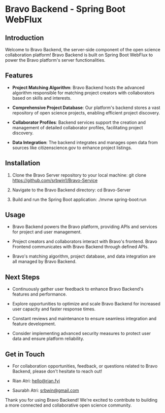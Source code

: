 # Bravo Backend - Spring Boot WebFlux

## Introduction

Welcome to Bravo Backend, the server-side component of the open science collaboration platform! Bravo Backend is built on Spring Boot WebFlux to power the Bravo platform's server functionalities.

## Features

- **Project Matching Algorithm**: Bravo Backend hosts the advanced algorithm responsible for matching project creators with collaborators based on skills and interests.

- **Comprehensive Project Database**: Our platform's backend stores a vast repository of open science projects, enabling efficient project discovery.

- **Collaborator Profiles**: Backend services support the creation and management of detailed collaborator profiles, facilitating project discovery.

- **Data Integration**: The backend integrates and manages open data from sources like citizenscience.gov to enhance project listings.

## Installation

1. Clone the Bravo Server repository to your local machine:
   git clone https://github.com/srbwin1/Bravo-Service

2. Navigate to the Bravo Backend directory:
   cd Bravo-Server

3. Build and run the Spring Boot application:
  ./mvnw spring-boot:run


## Usage

- Bravo Backend powers the Bravo platform, providing APIs and services for project and user management.

- Project creators and collaborators interact with Bravo's frontend. Bravo Frontend communicates with Bravo Backend through defined APIs.

- Bravo's matching algorithm, project database, and data integration are all managed by Bravo Backend.

## Next Steps

- Continuously gather user feedback to enhance Bravo Backend's features and performance.

- Explore opportunities to optimize and scale Bravo Backend for increased user capacity and faster response times.

- Constant reviews and maintenance to ensure seamless integration and feature development.

- Consider implementing advanced security measures to protect user data and ensure platform reliability.

## Get in Touch

- For collaboration opportunities, feedback, or questions related to Bravo Backend, please don't hesitate to reach out!

- Rian Atri: hello@rian.fyi

- Saurabh Atri: srbwin@gmail.com

Thank you for using Bravo Backend! We're excited to contribute to building a more connected and collaborative open science community.
